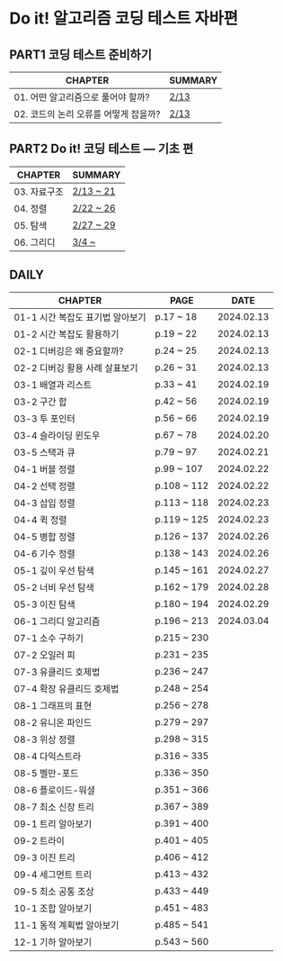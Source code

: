# Do it! 알고리즘 코딩 테스트 자바편

## PART1 코딩 테스트 준비하기
| **CHAPTER**             | **SUMMARY**                                                                                    |
|-------------------------|------------------------------------------------------------------------------------------------|
| 01. 어떤 알고리즘으로 풀어야 할까?   | [2/13](https://github.com/crystalYoo99/java/blob/main/java_algorithm/src/Chapter1/Chapter1.md) |
| 02. 코드의 논리 오류를 어떻게 잡을까? | [2/13](https://github.com/crystalYoo99/java/blob/main/java_algorithm/src/Chapter2/Chapter2.md) |

## PART2 Do it! 코딩 테스트 — 기초 편
| **CHAPTER** | **SUMMARY**                                                                                         |
|-------------|-----------------------------------------------------------------------------------------------------|
| 03. 자료구조    | [2/13 ~ 21](https://github.com/crystalYoo99/java/blob/main/java_algorithm/src/Chapter3/Chapter3.md) |
| 04. 정렬      | [2/22 ~ 26](https://github.com/crystalYoo99/java/blob/main/java_algorithm/src/Chapter4/Chapter4.md) |
| 05. 탐색      | [2/27 ~ 29](https://github.com/crystalYoo99/java/blob/main/java_algorithm/src/Chapter5/Chapter5.md) |
| 06. 그리디     | [3/4 ~ ](https://github.com/crystalYoo99/java/blob/main/java_algorithm/src/Chapter6/Chapter6.md)    |




## DAILY
| **CHAPTER**          | **PAGE**    | **DATE**   |
|----------------------|-------------|------------|
| 01-1 시간 복잡도 표기법 알아보기 | p.17 ~ 18   | 2024.02.13 |
| 01-2 시간 복잡도 활용하기     | p.19 ~ 22   | 2024.02.13 |
| 02-1 디버깅은 왜 중요할까?    | p.24 ~ 25   | 2024.02.13 |
| 02-2 디버깅 활용 사례 살표보기  | p.26 ~ 31   | 2024.02.13 |
| 03-1 배열과 리스트         | p.33 ~ 41   | 2024.02.19 |
| 03-2 구간 합            | p.42 ~ 56   | 2024.02.19 |
| 03-3 투 포인터           | p.56 ~ 66   | 2024.02.19 |
| 03-4 슬라이딩 윈도우        | p.67 ~ 78   | 2024.02.20 |
| 03-5 스택과 큐           | p.79 ~ 97   | 2024.02.21 |
| 04-1 버블 정렬           | p.99 ~ 107  | 2024.02.22 |
| 04-2 선택 정렬           | p.108 ~ 112 | 2024.02.22 |
| 04-3 삽입 정렬           | p.113 ~ 118 | 2024.02.23 |
| 04-4 퀵 정렬            | p.119 ~ 125 | 2024.02.23 |
| 04-5 병합 정렬           | p.126 ~ 137 | 2024.02.26 |
| 04-6 기수 정렬           | p.138 ~ 143 | 2024.02.26 |
| 05-1 깊이 우선 탐색        | p.145 ~ 161 | 2024.02.27 |
| 05-2 너비 우선 탐색        | p.162 ~ 179 | 2024.02.28 |
| 05-3 이진 탐색           | p.180 ~ 194 | 2024.02.29 |
| 06-1 그리디 알고리즘        | p.196 ~ 213 | 2024.03.04 |
| 07-1 소수 구하기          | p.215 ~ 230 |            |
| 07-2 오일러 피           | p.231 ~ 235 |            |
| 07-3 유클리드 호제법        | p.236 ~ 247 |            |
| 07-4 확장 유클리드 호제법     | p.248 ~ 254 |            |
| 08-1 그래프의 표현         | p.256 ~ 278 |            |
| 08-2 유니온 파인드         | p.279 ~ 297 |            |
| 08-3 위상 정렬           | p.298 ~ 315 |            |
| 08-4 다익스트라           | p.316 ~ 335 |            |
| 08-5 벨만-포드           | p.336 ~ 350 |            |
| 08-6 플로이드-워셜         | p.351 ~ 366 |            |
| 08-7 최소 신장 트리        | p.367 ~ 389 |            |
| 09-1 트리 알아보기         | p.391 ~ 400 |            |
| 09-2 트라이             | p.401 ~ 405 |            |
| 09-3 이진 트리           | p.406 ~ 412 |            |
| 09-4 세그먼트 트리         | p.413 ~ 432 |            |
| 09-5 최소 공통 조상        | p.433 ~ 449 |            |
| 10-1 조합 알아보기         | p.451 ~ 483 |            |
| 11-1 동적 계획법 알아보기     | p.485 ~ 541 |            |
| 12-1 기하 알아보기         | p.543 ~ 560 |            |

